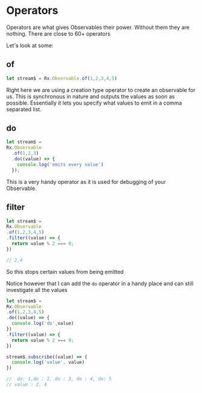# Operators

Operators are what gives Observables their power. Without them they are nothing. There are close to 60+ operators

Let's look at some:

## of

```javascript
let stream$ = Rx.Observable.of(1,2,3,4,5)
```

Right here we are using a creation type operator to create an observable for us. This is synchronous in nature and outputs the values as soon as possible. Essentially it lets you specify what values to emit in a comma separated list.

## do

```javascript
let stream$ =
Rx.Observable
  .of(1,2,3)
  .do((value) => {
    console.log('emits every value')
  });
```

This is a very handy operator as it is used for debugging of your Observable.

## filter

```javascript
let stream$ =
Rx.Observable
.of(1,2,3,4,5)
.filter((value) => {
  return value % 2 === 0;
})

// 2,4
```

So this stops certain values from being emitted

Notice however that I can add the `do` operator in a handy place and can still investigate all the values

```javascript
let stream$ =
Rx.Observable
.of(1,2,3,4,5)
.do((value) => {
  console.log('do',value)
})
.filter((value) => {
  return value % 2 === 0;
})

stream$.subscribe((value) => {
  console.log('value', value)
})

//  do: 1,do : 2, do : 3, do : 4, do: 5
// value : 2, 4
```
